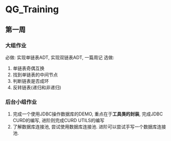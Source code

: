 # QG_Training
## 第一周
### 大组作业
必做: 实现单链表ADT, 实现双链表ADT, 一篇周记
选做: 
1. 单链表奇偶互换
2. 找到单链表的中间节点
3. 判断链表是否成环
4. 反转链表(递归和非递归)

### 后台小组作业
1. 完成一个使用JDBC操作数据库的DEMO, 重点在于**工具类的封装**, 完成JDBC CURD的编写, 进阶则完成CURD UTILS的编写
2. 了解数据库连接池, 尝试使用数据库连接池. 进阶可以尝试手写一个数据库连接池.
